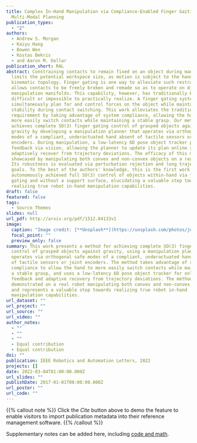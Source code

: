 ```yaml
---
title: Complex In-Hand Manipulation via Compliance-Enabled Finger Gaiting and
  Multi-Modal Planning
publication_types:
  - "2"
authors:
  - Andrew S. Morgan
  - Kaiyu Hang
  - Bowen Wen
  - Kostas Bekris
  - and Aaron M. Dollar
publication_short: RAL
abstract: Constraining contacts to remain fixed on an object during manipulation
  limits the potential workspace size, as motion is subject to the hand's
  kinematic topology. Finger gating is one way to alleviate such restraints. It
  allows contacts to be freely broken and remade so as to operate on different
  manipulation manifolds. This capability, however, has traditionally been
  difficult or impossible to practically realize. A finger gating system must
  simultaneously plan for and control forces on the object while maintaining
  stability during contact switching. This work alleviates the traditional
  requirement by taking advantage of system compliance, allowing the hand to
  more easily switch contacts while maintaining a stable grasp. Our method
  achieves complete SO(3) finger gating control of grasped objects against
  gravity by developing a manipulation planner that operates via orthogonal safe
  modes of a compliant, underactuated hand absent of tactile sensors or joint
  encoders. During manipulation, a low-latency 6D pose object tracker provides
  feedback via vision, allowing the planner to update its plan online so as to
  adaptively recover from trajectory deviations. The efficacy of this method is
  showcased by manipulating both convex and non-convex objects on a real robot.
  Its robustness is evaluated via perturbation rejection and long trajectory
  goals. To the best of the authors' knowledge, this is the first work that has
  autonomously achieved full SO(3) control of objects within-hand via finger
  gating and without a support surface, elucidating a valuable step towards
  realizing true robot in-hand manipulation capabilities.
draft: false
featured: false
tags:
  - Source Themes
slides: null
url_pdf: http://arxiv.org/pdf/1512.04133v1
image:
  caption: "Image credit: [**Unsplash**](https://unsplash.com/photos/jdD8gXaTZsc)"
  focal_point: ""
  preview_only: false
summary: This work presents a method for achieving complete SO(3) finger gating
  control of grasped objects against gravity, using a manipulation planner that
  operates via orthogonal safe modes of a compliant, underactuated hand absent
  of tactile sensors or joint encoders. The method takes advantage of system
  compliance to allow the hand to more easily switch contacts while maintaining
  a stable grasp, and uses a low-latency 6D pose object tracker for online
  feedback and adaptive recovery from trajectory deviations. The method is
  demonstrated on a real robot manipulating both convex and non-convex objects,
  and represents a valuable step towards realizing true robot in-hand
  manipulation capabilities.
url_dataset: ""
url_project: ""
url_source: ""
url_video: ""
author_notes:
  - ""
  - ""
  - ""
  - Equal contribution
  - Equal contribution
doi: ""
publication: IEEE Robotics and Automation Letters, 2022
projects: []
date: 2022-03-04T01:00:00.000Z
url_slides: ""
publishDate: 2017-01-01T00:00:00.000Z
url_poster: ""
url_code: ""
---
```


{{% callout note %}}
Click the _Cite_ button above to demo the feature to enable visitors to import publication metadata into their reference management software.
{{% /callout %}}

Supplementary notes can be added here, including [code and math](https://wowchemy.com/docs/content/writing-markdown-latex/).
